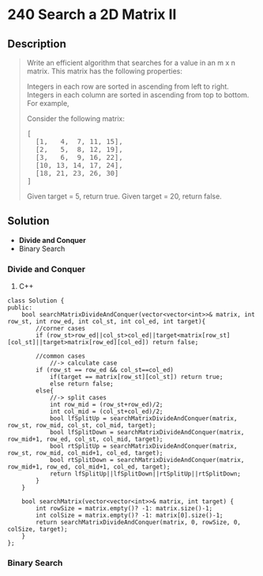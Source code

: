 # 240 Search a 2D Matrix II

## Description
> Write an efficient algorithm that searches for a value in an m x n matrix. This matrix has the following properties:
> 
> Integers in each row are sorted in ascending from left to right.
> Integers in each column are sorted in ascending from top to bottom.
> For example,
> 
> Consider the following matrix:
> <pre>
> [
>   [1,   4,  7, 11, 15],
>   [2,   5,  8, 12, 19],
>   [3,   6,  9, 16, 22],
>   [10, 13, 14, 17, 24],
>   [18, 21, 23, 26, 30]
> ]
> </pre>
> Given target = 5, return true.
> Given target = 20, return false.

## Solution
- **Divide and Conquer**
- Binary Search


### Divide and Conquer
1. C++
```
class Solution {
public:
    bool searchMatrixDivideAndConquer(vector<vector<int>>& matrix, int row_st, int row_ed, int col_st, int col_ed, int target){
        //corner cases
        if (row_st>row_ed||col_st>col_ed||target<matrix[row_st][col_st]||target>matrix[row_ed][col_ed]) return false;

        //common cases
            //-> calculate case
        if (row_st == row_ed && col_st==col_ed)
            if(target == matrix[row_st][col_st]) return true;
            else return false;
        else{
            //-> split cases
            int row_mid = (row_st+row_ed)/2;
            int col_mid = (col_st+col_ed)/2;
            bool lfSplitUp = searchMatrixDivideAndConquer(matrix, row_st, row_mid, col_st, col_mid, target);
            bool lfSplitDown = searchMatrixDivideAndConquer(matrix, row_mid+1, row_ed, col_st, col_mid, target);
            bool rtSplitUp = searchMatrixDivideAndConquer(matrix, row_st, row_mid, col_mid+1, col_ed, target);
            bool rtSplitDown = searchMatrixDivideAndConquer(matrix, row_mid+1, row_ed, col_mid+1, col_ed, target);
            return lfSplitUp||lfSplitDown||rtSplitUp||rtSplitDown;
        }
    }
         
    bool searchMatrix(vector<vector<int>>& matrix, int target) {
        int rowSize = matrix.empty()? -1: matrix.size()-1;
        int colSize = matrix.empty()? -1: matrix[0].size()-1;
        return searchMatrixDivideAndConquer(matrix, 0, rowSize, 0, colSize, target);
    }
};
```

### Binary Search
